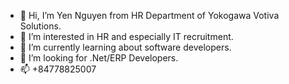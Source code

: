 - 👋 Hi, I’m Yen Nguyen from HR Department of Yokogawa Votiva Solutions.
- 👀 I’m interested in HR and especially IT recruitment.
- 🌱 I’m currently learning about software developers. 
- 💞️ I’m looking for .Net/ERP Developers.
- 📫 +84778825007

<!---
YenNguyenYVSHR/YenNguyenYVSHR is a ✨ special ✨ repository because its `README.md` (this file) appears on your GitHub profile.
You can click the Preview link to take a look at your changes.
--->
